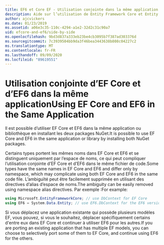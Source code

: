 ```yaml
---
title: EF6 et Core EF - Utilisation conjointe dans la même application
description: Aide sur l’utilisation de Entity Framework Core et Entity Framework 6 dans la même application
author: ajcvickers
ms.date: 01/23/2019
ms.assetid: a06e3c35-110c-4294-a1e2-32d2c31c90a7
uid: efcore-and-ef6/side-by-side
ms.openlocfilehash: 9bd3d837a333eb23be4cb3095b7f387ad303376d
ms.sourcegitcommit: 7c3939504bb9da3f46bea3443638b808c04227c2
ms.translationtype: MT
ms.contentlocale: fr-FR
ms.lasthandoff: 09/09/2020
ms.locfileid: "89619551"
---
```

# <a name="using-ef-core-and-ef6-in-the-same-application"></a><span data-ttu-id="090f2-103">Utilisation conjointe d’EF Core et d’EF6 dans la même application</span><span class="sxs-lookup"><span data-stu-id="090f2-103">Using EF Core and EF6 in the Same Application</span></span>

<span data-ttu-id="090f2-104">Il est possible d’utiliser EF Core et EF6 dans la même application ou bibliothèque en installant les deux packages NuGet.</span><span class="sxs-lookup"><span data-stu-id="090f2-104">It is possible to use EF Core and EF6 in the same application or library by installing both NuGet packages.</span></span>

<span data-ttu-id="090f2-105">Certains types portent les mêmes noms dans EF Core et EF6 et se distinguent uniquement par l’espace de noms, ce qui peut compliquer l’utilisation conjointe d’EF Core et d’EF6 dans le même fichier de code.</span><span class="sxs-lookup"><span data-stu-id="090f2-105">Some types have the same names in EF Core and EF6 and differ only by namespace, which may complicate using both EF Core and EF6 in the same code file.</span></span> <span data-ttu-id="090f2-106">L’ambiguïté peut être facilement supprimée en utilisant des directives d’alias d’espace de noms.</span><span class="sxs-lookup"><span data-stu-id="090f2-106">The ambiguity can be easily removed using namespace alias directives.</span></span> <span data-ttu-id="090f2-107">Par exemple :</span><span class="sxs-lookup"><span data-stu-id="090f2-107">For example:</span></span>

``` csharp
using Microsoft.EntityFrameworkCore; // use DbContext for EF Core
using EF6 = System.Data.Entity; // use EF6.DbContext for the EF6 version
```

<span data-ttu-id="090f2-108">Si vous déplacez une application existante qui possède plusieurs modèles EF, vous pouvez, si vous le souhaitez, déplacer spécifiquement certains d'entre eux dans EF Core et continuer à utiliser EF6 pour les autres.</span><span class="sxs-lookup"><span data-stu-id="090f2-108">If you are porting an existing application that has multiple EF models, you can choose to selectively port some of them to EF Core, and continue using EF6 for the others.</span></span>
